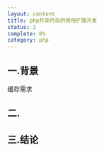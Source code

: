 ```yaml
---
layout: content
title: php共享内存的使用扩展开发
status: 2
complete: 0% 
category: php
---
```


## 一.背景
缓存需求




## 二.


## 三.结论